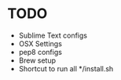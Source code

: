 # TODO
- Sublime Text configs
- OSX Settings
- pep8 configs
- Brew setup
- Shortcut to run all */install.sh
